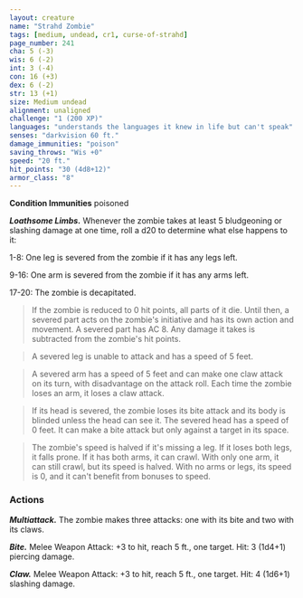 ```yaml
---
layout: creature
name: "Strahd Zombie"
tags: [medium, undead, cr1, curse-of-strahd]
page_number: 241
cha: 5 (-3)
wis: 6 (-2)
int: 3 (-4)
con: 16 (+3)
dex: 6 (-2)
str: 13 (+1)
size: Medium undead
alignment: unaligned
challenge: "1 (200 XP)"
languages: "understands the languages it knew in life but can't speak"
senses: "darkvision 60 ft."
damage_immunities: "poison"
saving_throws: "Wis +0"
speed: "20 ft."
hit_points: "30 (4d8+12)"
armor_class: "8"
---
```


**Condition Immunities** poisoned

***Loathsome Limbs.*** Whenever the zombie takes at least 5 bludgeoning or slashing damage at one time, roll a d20 to determine what else happens to it:

1-8: One leg is severed from the zombie if it has any legs left.

9-16: One arm is severed from the zombie if it has any arms left.

17-20: The zombie is decapitated.

>If the zombie is reduced to 0 hit points, all parts of it die. Until then, a severed part acts on the zombie's initiative and has its own action and movement. A severed part has AC 8. Any damage it takes is subtracted from the zombie's hit points.

>A severed leg is unable to attack and has a speed of 5 feet.

>A severed arm has a speed of 5 feet and can make one claw attack on its turn, with disadvantage on the attack roll. Each time the zombie loses an arm, it loses a claw attack.

>If its head is severed, the zombie loses its bite attack and its body is blinded unless the head can see it. The severed head has a speed of 0 feet. It can make a bite attack but only against a target in its space.

>The zombie's speed is halved if it's missing a leg. If it loses both legs, it falls prone. If it has both arms, it can crawl. With only one arm, it can still crawl, but its speed is halved. With no arms or legs, its speed is 0, and it can't benefit from bonuses to speed.

### Actions

***Multiattack.*** The zombie makes three attacks: one with its bite and two with its claws.

***Bite.*** Melee Weapon Attack: +3 to hit, reach 5 ft., one target. Hit: 3 (1d4+1) piercing damage.

***Claw.*** Melee Weapon Attack: +3 to hit, reach 5 ft., one target. Hit: 4 (1d6+1) slashing damage.